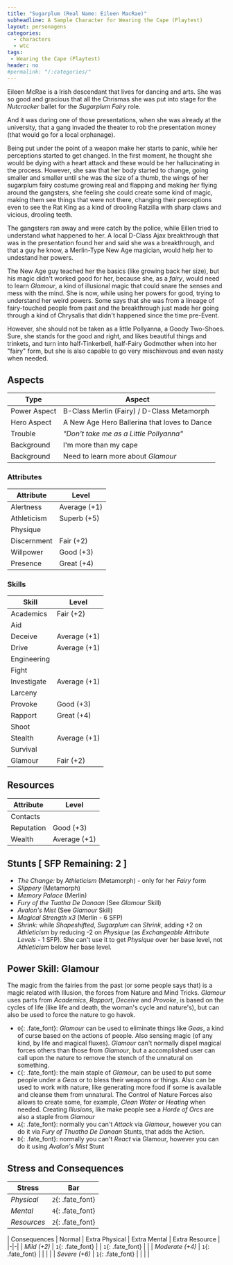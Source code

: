 ```yaml
---
title: "Sugarplum (Real Name: Eileen MacRae)"
subheadline: A Sample Character for Wearing the Cape (Playtest)
layout: personagens
categories:
  - characters
  - wtc
tags:
 - Wearing the Cape (Playtest)
header: no
#permalink: "/:categories/"
---
```


Eileen McRae is a Irish descendant that lives for dancing and arts. She was so good and gracious that all the Chrismas she was put into stage for the _Nutcracker_ ballet for the _Sugarplum Fairy_ role.

And it was during one of those presentations, when she was already at the university, that a gang invaded the theater to rob the presentation money (that would go for a local orphanage).

Being put under the point of a weapon make her starts to panic, while her perceptions started to get changed. In the first moment, he thought she would be dying with a heart attack and these would be her hallucinating in the process. However, she saw that her body started to change, going smaller and smaller until she was the size of a thumb, the wings of her sugarplum fairy costume growing real and flapping and making her flying around the gangsters, she feeling she could create some kind of magic, making them see things that were not there, changing their perceptions even to see the Rat King as a kind of drooling Ratzilla with sharp claws and vicious, drooling teeth.

The gangsters ran away and were catch by the police, while Eillen tried to understand what happened to her. A local D-Class Ajax breakthrough that was in the presentation found her and said she was a breakthrough, and that a guy he know, a Merlin-Type New Age magician, would help her to undestand her powers.

The New Age guy teached her the basics (like growing back her size), but his magic didn't worked good for her, because she, as a _fairy_, would need to learn _Glamour_, a kind of illusional magic that could snare the senses and mess with the mind. She is now, while using her powers for good, trying to understand her weird powers. Some says that she was from a lineage of fairy-touched people from past and the breakthrough just made her going through a kind of Chrysalis that didn't happened since the time pre-Event.

However, she should not be taken as a little Pollyanna, a Goody Two-Shoes. Sure, she stands for the good and right, and likes beautiful things and trinkets, and turn into half-Tinkerbell, half-Fairy Godmother when into her "fairy" form, but she is also capable to go very mischievous and even nasty when needed.


## Aspects

| Type | Aspect |
|-|-|
| Power Aspect | B-Class Merlin (Fairy) / D-Class Metamorph |
| Hero Aspect | A New Age Hero Ballerina that loves to Dance |
| Trouble  | _"Don't take me as a Little Pollyanna"_ |
| Background | I'm more than my cape |
| Background | Need to learn more about _Glamour_ |

### Attributes

| Attribute | Level |
|-|-|
| Alertness | Average (+1) |
| Athleticism | Superb (+5) |
| Physique |  |
| Discernment | Fair (+2) |
| Willpower | Good (+3) |
| Presence | Great (+4) |

### Skills

| Skill | Level |
|-|-|
| Academics | Fair (+2) | 
| Aid |  | 
| Deceive | Average (+1) | 
| Drive | Average (+1)  | 
| Engineering |  | 
| Fight |  | 
| Investigate | Average (+1) | 
| Larceny |  | 
| Provoke | Good (+3) | 
| Rapport | Great (+4) | 
| Shoot |  | 
| Stealth | Average (+1) | 
| Survival |   | 
| Glamour | Fair (+2) |

## Resources

| Attribute | Level |
|-|-|
| Contacts |  |
| Reputation | Good (+3) |
| Wealth | Average (+1) |

## Stunts [ SFP Remaining: 2 ]

+ _The Change:_ by _Athleticism_ (Metamorph) - only for her _Fairy_ form
+ _Slippery_ (Metamorph)
+ _Memory Palace_ (Merlin)
+ _Fury of the Tuatha De Danaan_ (See _Glamour_ Skill)
+ _Avalon's Mist_ (See _Glamour_ Skill)
+ _Magical Strength x3_ (Merlin - 6 SFP)
+ _Shrink:_ while _Shapeshifted_, _Sugarplum_ can _Shrink_, adding +2 on _Athleticism_ by reducing -2 on _Physique_ (as _Exchangeable Attribute Levels_ - 1 SFP). She can't use it to get _Physique_ over her base level, not _Athleticism_ below her base level.


## Power Skill: Glamour

The magic from the fairies from the past (or some people says that) is a magic related with Illusion, the forces from Nature and Mind Tricks. _Glamour_ uses parts from _Academics_,  _Rapport_, _Deceive_ and _Provoke_, is based on the cycles of life (like life and death, the woman's cycle and nature's), but can also be used to force the nature to go havok.

+ `O`{: .fate_font}: _Glamour_ can be used to eliminate things like _Geas_, a kind of curse based on the actions of people. Also sensing magic (of any kind, by life and magical fluxes). _Glamour_ can't normally dispel magical forces others than those from _Glamour_, but a accomplished user can call upon the nature to remove the stench of the unnatural on something.
+ `C`{: .fate_font}: the main staple of _Glamour_, can be used to put some people under a _Geas_ or to bless their weapons or things. Also can be used to work with nature, like generating more food if some is available and cleanse them from unnatural. The Control of Nature Forces also allows to create some, for example, _Clean Water_ or _Heating_ when needed. Creating _Illusions_, like make people see a _Horde of Orcs_ are also a staple from _Glamour_
+ `A`{: .fate_font}: normally you can't _Attack_ via _Glamour_, however you can do it via _Fury of Thuatha De Danaan_ Stunts, that adds the Action. 
+ `D`{: .fate_font}: normally you can't _React_ via Glamour, however you can do it using _Avalon's Mist_ Stunt


## Stress and Consequences

| Stress | Bar |
|-|-|
| _Physical_ | `2`{: .fate_font} |
|  _Mental_ | `4`{: .fate_font} |
| _Resources_ | `2`{: .fate_font} |

| Consequences | Normal | Extra Physical | Extra Mental | Extra Resource |
|-|-|
| _Mild (+2)_ |  `1`{: .fate_font} | | `1`{: .fate_font} | |
| _Moderate (+4)_ | `1`{: .fate_font} | | | | 
| _Severe (+6)_ | `1`{: .fate_font} | | | |
